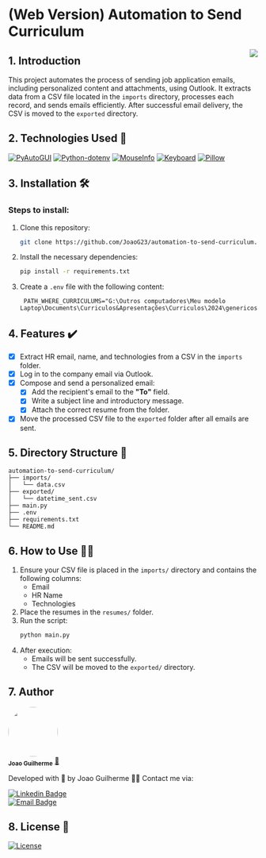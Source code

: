 # (Web Version) Automation to Send Curriculum   

<img src="./assets/icon.ico" align="right">

## 1. Introduction  

This project automates the process of sending job application emails, including personalized content and attachments, using Outlook. It extracts data from a CSV file located in the `imports` directory, processes each record, and sends emails efficiently. After successful email delivery, the CSV is moved to the `exported` directory.  

## 2. Technologies Used 📲  

[![PyAutoGUI](https://img.shields.io/badge/PyAutoGUI-FFD43B?style=for-the-badge&logo=python&logoColor=white)](https://pyautogui.readthedocs.io/)  [![Python-dotenv](https://img.shields.io/badge/dotenv-150458?style=for-the-badge&logo=python&logoColor=white)](https://pypi.org/project/python-dotenv/)  [![MouseInfo](https://img.shields.io/badge/MouseInfo-217346?style=for-the-badge&logo=python&logoColor=white)](https://pypi.org/project/MouseInfo/)  [![Keyboard](https://img.shields.io/badge/Keyboard-0078D4?style=for-the-badge&logo=python&logoColor=white)](https://pypi.org/project/keyboard/)  [![Pillow](https://img.shields.io/badge/Pillow-FFD43B?style=for-the-badge&logo=python&logoColor=white)](https://python-pillow.org/)  

## 3. Installation 🛠️  

### Steps to install:  

1. Clone this repository:  
   ```bash  
   git clone https://github.com/JoaoG23/automation-to-send-curriculum.git  
   ```  
2. Install the necessary dependencies:  
   ```bash  
   pip install -r requirements.txt  
   ```  
3. Create a `.env` file with the following content:  
   ```env  
    PATH_WHERE_CURRICULUMS="G:\Outros computadores\Meu modelo Laptop\Documents\Curriculos&Apresentações\Curriculos\2024\genericos"
   ```  

## 4. Features ✔️  

- [x] Extract HR email, name, and technologies from a CSV in the `imports` folder.  
- [x] Log in to the company email via Outlook.  
- [x] Compose and send a personalized email:  
    - [x] Add the recipient's email to the **"To"** field.  
    - [x] Write a subject line and introductory message.  
    - [x] Attach the correct resume from the folder.  
- [x] Move the processed CSV file to the `exported` folder after all emails are sent.  

## 5. Directory Structure 📂  

    automation-to-send-curriculum/  
    ├── imports/  
    │   └── data.csv  
    ├── exported/  
    │   └── datetime_sent.csv   
    ├── main.py  
    ├── .env  
    ├── requirements.txt  
    └── README.md  

## 6. How to Use 👨‍💻  

1. Ensure your CSV file is placed in the `imports/` directory and contains the following columns:  
   - Email  
   - HR Name   
   - Technologies  
2. Place the resumes in the `resumes/` folder.  
3. Run the script:  
   ```bash  
   python main.py  
   ```  
4. After execution:  
   - Emails will be sent successfully.  
   - The CSV will be moved to the `exported/` directory.  

## 7. Author  

 <img style="border-radius:50%;" src="https://avatars.githubusercontent.com/u/80895578?v=4" width="100px;" alt=""/>  
 <br />  
 <sub><b>Joao Guilherme</b></sub></a> <a href="https://github.com/JoaoG23/">🚀</a>  

Developed with 🤖 by Joao Guilherme 👋🏽 Contact me via:  

[![Linkedin Badge](https://shields.io/badge/-Joao%20Guilherme-blue?style=flat-square&logo=Linkedin&logoColor=white&link=https://www.linkedin.com/in/joaog123/)](https://www.linkedin.com/in/joaog123/)  
[![Email Badge](https://shields.io/badge/-joaoguilherme94@live.com-c80?style=flat-square&logo=Microsoft&logoColor=white&link=mailto:joaoguilherme94@live.com)](mailto:joaoguilherme94@live.com)  

## 8. License 📄  

[![License](https://shields.io/github/license/Ileriayo/markdown-badges?style=for-the-badge)](./LICENSE)  
